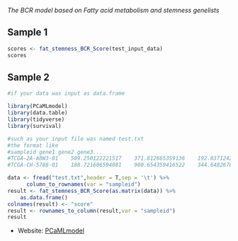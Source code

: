 *The BCR model based on Fatty acid metabolism and stemness genelists*
## Sample 1
```R
scores <- fat_stemness_BCR_Score(test_input_data)
scores
```

## Sample 2
```R
#if your data was input as data.frame

library(PCaMLmodel)
library(data.table)
library(tidyverse)
library(survival)

#such as your input file was named test.txt
#the format like 
#sampleid gene1 gene2 gene3...
#TCGA-2A-A8W3-01	509.250122221517	371.812665359136	192.037124283762
#TCGA-CH-5788-01	188.721606594081	900.654359416522	344.648267600287

data <- fread("test.txt",header = T,sep = '\t') %>%
      column_to_rownames(var = "sampleid")
result <- fat_stemness_BCR_Score(as.matrix(data)) %>%
	as.data.frame()
colnames(result) <- "score"
result <- rownames_to_column(result,var = "sampleid")
result
```
* Website: 
	[PCaMLmodel](http://www.dzwgylab.com/PCaMLmodel)
